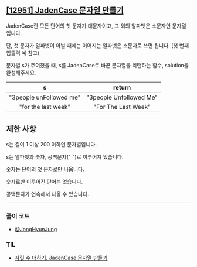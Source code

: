 ## [[12951] JadenCase 문자열 만들기](https://school.programmers.co.kr/learn/courses/30/lessons/12951)

JadenCase란 모든 단어의 첫 문자가 대문자이고, 그 외의 알파벳은 소문자인 문자열입니다. 

단, 첫 문자가 알파벳이 아닐 때에는 이어지는 알파벳은 소문자로 쓰면 됩니다. (첫 번째 입출력 예 참고)

문자열 s가 주어졌을 때, s를 JadenCase로 바꾼 문자열을 리턴하는 함수, solution을 완성해주세요.

| s | return |
| :--: | :--: |
|"3people unFollowed me"|"3people Unfollowed Me" |
|"for the last week"|"For The Last Week"|

## 제한 사항

s는 길이 1 이상 200 이하인 문자열입니다.

s는 알파벳과 숫자, 공백문자(" ")로 이루어져 있습니다.   

숫자는 단어의 첫 문자로만 나옵니다. 

숫자로만 이루어진 단어는 없습니다.   

공백문자가 연속해서 나올 수 있습니다.

***

### 풀이 코드

- [@JongHyunJung](https://github.com/viaunixue/algorithm-study/blob/main/programmers/level-2/12951/jjh.py)

### TIL

* [자릿 수 더하기, JadenCase 문자열 만들기](https://almond0115.tistory.com/entry/programmers-자릿-수-더하기-JadenCase-문자열-만들기)